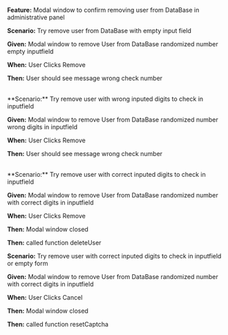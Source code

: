 **Feature:** Modal window to confirm removing user from DataBase in administrative panel

**Scenario:** Try remove user from DataBase with empty input field 

**Given:** Modal window to remove User from DataBase randomized number empty inputfield

**When:** User Clicks Remove

**Then:** User should see message wrong check number

<br>
**Scenario:** Try remove user with wrong inputed digits to check in inputfield

**Given:** Modal window to remove User from DataBase randomized number wrong digits in inputfield

**When:** User Clicks Remove

**Then:** User should see message wrong check number

<br>
**Scenario:** Try remove user with correct inputed digits to check in inputfield

**Given:** Modal window to remove User from DataBase randomized number with correct digits in inputfield

**When:** User Clicks Remove

**Then:** Modal window closed

**Then:** called function deleteUser

**Scenario:** Try remove user with correct inputed digits to check in inputfield or empty form

**Given:** Modal window to remove User from DataBase randomized number with correct digits in inputfield

**When:** User Clicks Cancel

**Then:** Modal window closed

**Then:** called function resetCaptcha
